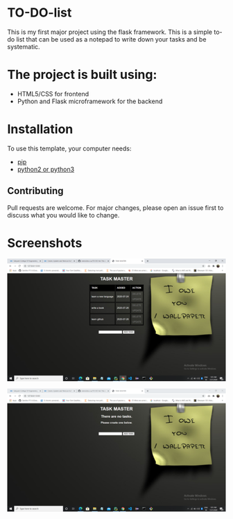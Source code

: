 # TO-DO-list
This is my first major project using the flask framework.
This is a simple to-do list that can be used as a notepad to write down your tasks and be systematic.

# The project is built using:
- HTML5/CSS for frontend
- Python and Flask microframework for the backend


# Installation
To use this template, your computer needs:
- [pip](https://pip.pypa.io/en/stable/)
- [python2 or python3](https://www.python.org/downloads/)


## Contributing
Pull requests are welcome. For major changes, please open an issue first to discuss what you would like to change.

# Screenshots
![Alt text](https://github.com/sreevishnu-ux/TO-DO-list/blob/master/screenshots/Screenshot%20(148).png "Optional title")

![Alt text](https://github.com/sreevishnu-ux/TO-DO-list/blob/master/screenshots/Screenshot%20(149).png "Optional title")







